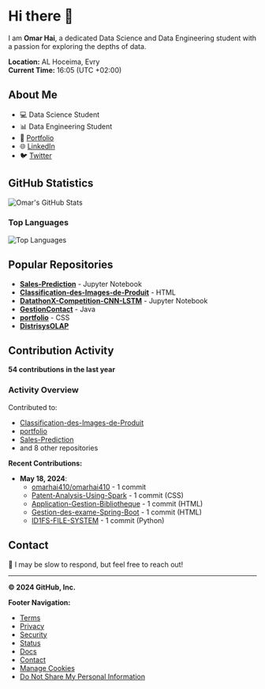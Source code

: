 # Hi there 👋

I am **Omar Hai**, a dedicated Data Science and Data Engineering student with a passion for exploring the depths of data.

**Location:** AL Hoceima, Evry  
**Current Time:** 16:05 (UTC +02:00)

## About Me

- 💻 Data Science Student
- 📊 Data Engineering Student
- 🔗 [Portfolio](https://omarhai410.github.io/portfolio/)
- 🌐 [LinkedIn](https://linkedin.com/in/omar-hai-b75b32207)
- 🐦 [Twitter](https://twitter.com/omarhai_rh)

## GitHub Statistics

![Omar's GitHub Stats](https://github-readme-stats.vercel.app/api?username=omarhai410&show_icons=true&theme=radical)

### Top Languages
![Top Languages](https://github-readme-stats.vercel.app/api/top-langs/?username=omarhai410&layout=compact&langs_count=10&theme=radical)

## Popular Repositories

- [**Sales-Prediction**](https://github.com/omarhai410/Sales-Prediction) - Jupyter Notebook
- [**Classification-des-Images-de-Produit**](https://github.com/omarhai410/Classification-des-Images-de-Produit) - HTML
- [**DatathonX-Competition-CNN-LSTM**](https://github.com/omarhai410/DatathonX-Competition-CNN-LSTM) - Jupyter Notebook
- [**GestionContact**](https://github.com/omarhai410/GestionContact) - Java
- [**portfolio**](https://github.com/omarhai410/portfolio) - CSS
- [**DistrisysOLAP**](https://github.com/omarhai410/DistrisysOLAP) 

## Contribution Activity

**54 contributions in the last year**

### Activity Overview

Contributed to:
- [Classification-des-Images-de-Produit](https://github.com/omarhai410/Classification-des-Images-de-Produit)
- [portfolio](https://github.com/omarhai410/portfolio)
- [Sales-Prediction](https://github.com/omarhai410/Sales-Prediction)
- and 8 other repositories

**Recent Contributions:**

- **May 18, 2024**:
  - [omarhai410/omarhai410](https://github.com/omarhai410/omarhai410) - 1 commit
  - [Patent-Analysis-Using-Spark](https://github.com/omarhai410/Patent-Analysis-Using-Spark) - 1 commit (CSS)
  - [Application-Gestion-Bibliotheque](https://github.com/omarhai410/Application-Gestion-Bibliotheque) - 1 commit (HTML)
  - [Gestion-des-exame-Spring-Boot](https://github.com/omarhai410/Gestion-des-exame-Spring-Boot) - 1 commit (HTML)
  - [ID1FS-FILE-SYSTEM](https://github.com/omarhai410/ID1FS-FILE-SYSTEM) - 1 commit (Python)

## Contact

💭 I may be slow to respond, but feel free to reach out!

---

**© 2024 GitHub, Inc.**

**Footer Navigation:**
- [Terms](https://github.com/terms)
- [Privacy](https://github.com/privacy)
- [Security](https://github.com/security)
- [Status](https://github.com/status)
- [Docs](https://github.com/docs)
- [Contact](https://github.com/contact)
- [Manage Cookies](https://github.com/cookies)
- [Do Not Share My Personal Information](https://github.com/donotshare)
